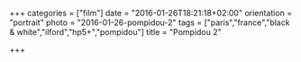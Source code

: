 +++
categories = ["film"]
date = "2016-01-26T18:21:18+02:00"
orientation = "portrait"
photo = "2016-01-26-pompidou-2"
tags = ["paris","france","black & white","ilford","hp5+","pompidou"]
title = "Pompidou 2"

+++
